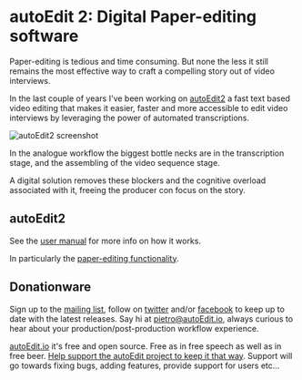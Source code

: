 # autoEdit 2: Digital Paper-editing software 

Paper-editing is tedious and time consuming. But none the less it still remains the most effective way to craft a compelling story out of video interviews. 

In the last couple of years I've been working on [autoEdit2](http://www.autoedit.io/) a fast text based video editing that makes it easier, faster and more accessible to edit video interviews by leveraging the power of automated transcriptions.

![autoEdit2 screenshot](http://www.autoedit.io/img/3_transcription.gif)


In the analogue workflow the biggest bottle necks are in the transcription stage, and the assembling of the video sequence stage. 

A digital solution removes these blockers and the cognitive overload associated with it, freeing the producer con focus on the story.  


## autoEdit2 
See the [user manual](https://pietropassarelli.gitbooks.io/autoedit2-user-manual/content) for more info on how it works. 

In particularly the [paper-editing functionality](https://pietropassarelli.gitbooks.io/autoedit2-user-manual/content/paperediting.html).


<!-- Donation based -->
## Donationware 

Sign up to the [mailing list](http://eepurl.com/cMzwSX), follow on [twitter](http://twitter.com/autoEdit2) and/or [facebook](https://www.facebook.com/autoEdit.io/) to keep up to date with the latest releases. Say hi at <a href="mailto:pietro@autoEdit.io?Subject=Hello" target="_top">pietro@autoEdit.io</a>, always curious to hear about your production/post-production workflow experience.

[autoEdit.io](http://www.autoEdit.io) it's free and open source. Free as in free speech as well as in free beer.  [Help support the autoEdit project to keep it that way](https://donorbox.org/c9762eef-0e08-468e-90cb-2d00643697f8?recurring=true). Support will go towards fixing bugs, adding features, provide support for users etc...

